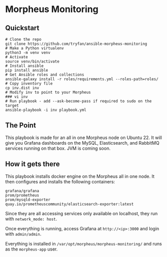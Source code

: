 # Morpheus Monitoring

## Quickstart

```
# Clone the repo
git clone https://github.com/tryfan/ansible-morpheus-monitoring
# Make a Python virtualenv
python3 -m venv venv
# Activate
source venv/bin/activate
# Install ansible
pip install ansible
# Get Ansible roles and collections
ansible-galaxy install -r roles/requirements.yml --roles-path=roles/
# Copy inventory file
cp inv.dist inv
# Modify inv to point to your Morpheus
### vi inv
# Run playbook - add --ask-become-pass if required to sudo on the target
ansible-playbook -i inv playbook.yml 
```

## The Point

This playbook is made for an all in one Morpheus node on Ubuntu 22.  It will give you Grafana dashboards on the MySQL, Elasticsearch, 
and RabbitMQ services running on that box.  JVM is coming soon.

## How it gets there

This playbook installs docker engine on the Morpheus all in one node.  It then configures and installs the following containers:
```
grafana/grafana
prom/prometheus
prom/mysqld-exporter
quay.io/prometheuscommunity/elasticsearch-exporter:latest
```
Since they are all accessing services only available on localhost, they run with `network_mode: host`.  

Once everything is running, access Grafana at `http://<ip>:3000` and login with `admin/admin`.

Everything is installed in `/var/opt/morpheus/morpheus-monitoring/` and runs as the `morpheus-app` user.

